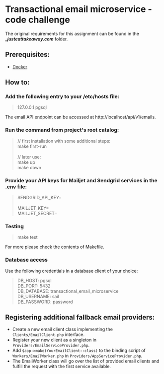 # Transactional email microservice - code challenge

The original requirements for this assignment can be found in the **__justeattakeaway.com_** folder.

## Prerequisites:
* [Docker](https://docs.docker.com/get-docker/)

## How to:

### Add the following entry to your /etc/hosts file:

> 127.0.0.1 pgsql

The email API endpoint can be accessed at http://localhost/api/v1/emails.

### Run the command from project's root catalog:

> // first installation with some additional steps: \
> make first-run \
> \
> // later use: \
> make up \
> make down

### Provide your API keys for Mailjet and Sendgrid services in the .env file:
> SENDGRID_API_KEY= \
> \
> MAILJET_KEY= \
> MAILJET_SECRET=

### Testing

> make test

For more please check the contents of Makefile.

### Database access

Use the following credentials in a database client of your choice:

> DB_HOST: pgsql \
> DB_PORT: 5432 \
> DB_DATABASE: transactional_email_microservice \
> DB_USERNAME: sail \
> DB_PASSWORD: password

## Registering additional fallback email providers:

- Create a new email client class implementing the `Clients/EmailClient.php` interface.
- Register your new client as a singleton in `Providers/EmailServiceProvider.php`.
- Add `$app->make(YourEmailClient::class)` to the binding script of `Workers/EmailWorker.php` in `Providers/AppServiceProvider.php`.
- The EmailWorker class will go over the list of provided email clients and fulfill the request with the first service available.
